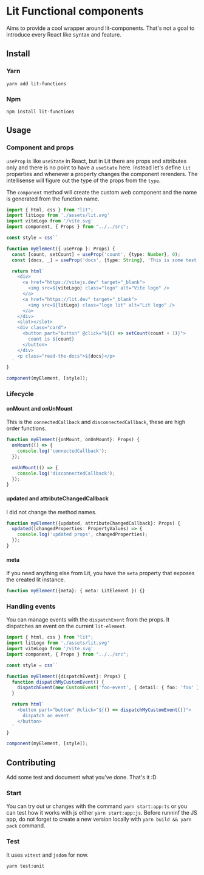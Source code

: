 # Lit Functional components
Aims to provide a cool wrapper around lit-components. That's not a goal to introduce every React like syntax and feature.

## Install

### Yarn
`yarn add lit-functions`

### Npm
`npm install lit-functions`

## Usage

### Component and props
`useProp` is like `useState` in React, but in Lit there are props and attributes only and there is no point to have a `useState` here. Instead let's define `lit` properties and whenever a property changes the component rerenders. 
The intellisense will figure out the type of the props from the `type`. 

The `component` method will create the custom web component and the name is generated from the function name.

```ts
import { html, css } from "lit";
import litLogo from './assets/lit.svg'
import viteLogo from '/vite.svg'
import component, { Props } from "../../src";

const style = css``

function myElement({ useProp }: Props) {
  const [count, setCount] = useProp('count', {type: Number}, 0);
  const [docs, _] = useProp('docs', {type: String}, 'This is some test docs');

  return html`
    <div>
      <a href="https://vitejs.dev" target="_blank">
        <img src=${viteLogo} class="logo" alt="Vite logo" />
      </a>
      <a href="https://lit.dev" target="_blank">
        <img src=${litLogo} class="logo lit" alt="Lit logo" />
      </a>
    </div>
    <slot></slot>
    <div class="card">
      <button part="button" @click="${() => setCount(count + 1)}">
        count is ${count}
      </button>
    </div>
    <p class="read-the-docs">${docs}</p>
  `
}

component(myElement, [style]);

```

### Lifecycle

#### onMount and onUnMount
This is the `connectedCallback` and `disconnectedCallback`, these are high order functions.

```ts
function myElement({onMount, onUnMount}: Props) {
  onMount(() => {
    console.log('connectedCallback');
  });

  onUnMount(() => {
    console.log('disconnectedCallback');
  });
}
```

#### updated and attributeChangedCallback
I did not change the method names.

```ts
function myElement({updated, attributeChangedCallback}: Props) {
  updated((changedProperties: PropertyValues) => {
    console.log('updated props', changedProperties);
  });
}
```

#### meta
If you need anything else from Lit, you have the `meta` property that exposes the created lit instance.

```ts
function myElement({meta}: { meta: LitElement }) {}
```

### Handling events
You can manage events with the `dispatchEvent` from the props. It dispatches an event on the current `lit-element`. 

```ts
import { html, css } from "lit";
import litLogo from './assets/lit.svg'
import viteLogo from '/vite.svg'
import component, { Props } from "../../src";

const style = css``

function myElement({dispatchEvent}: Props) {
  function dispatchMyCustomEvent() {
    dispatchEvent(new CustomEvent('foo-event', { detail: { foo: 'foo' }}));
  }

  return html`
    <button part="button" @click="${() => dispatchMyCustomEvent()}">
      dispatch an event
    </button>
  `
}

component(myElement, [style]);

```

## Contributing

Add some test and document what you've done. That's it :D

### Start

You can try out ur changes with the command `yarn start:app:ts` or you can test how it works with js either `yarn start:app:js`. Before runninf the JS app, do not forget to create a new version locally with `yarn build && yarn pack` command.

### Test

It uses `vitest` and `jsdom` for now.

`yarn test:unit`
